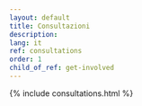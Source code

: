 ```yaml
---
layout: default
title: Consultazioni
description: 
lang: it
ref: consultations
order: 1
child_of_ref: get-involved
---
```


<main class="container my-5" markdown="1">
    {% include consultations.html %}
</main>
